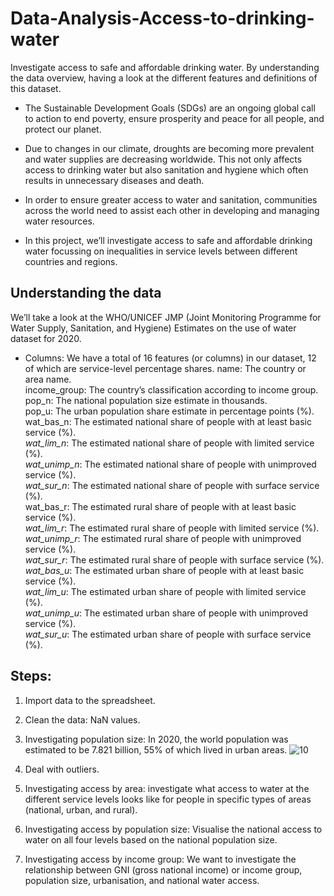 # Data-Analysis-Access-to-drinking-water
Investigate access to safe and affordable drinking water.  By understanding the data overview, having a look at the different features and definitions of this dataset.

* The Sustainable Development Goals (SDGs) are an ongoing global call to action to end poverty, ensure prosperity and peace for all people, and protect our planet.

* Due to changes in our climate, droughts are becoming more prevalent and water supplies are decreasing worldwide. This not only affects access to drinking water but also sanitation and hygiene which often results in unnecessary diseases and death.
* In order to ensure greater access to water and sanitation, communities across the world need to assist each other in developing and managing water resources.

* In this project, we’ll investigate access to safe and affordable drinking water focussing on inequalities in service levels between different countries and regions.

## Understanding the data
We’ll take a look at the WHO/UNICEF JMP (Joint Monitoring Programme for Water Supply,
Sanitation, and Hygiene) Estimates on the use of water dataset for 2020.

* Columns: We have a total of 16 features (or columns) in our dataset, 12 of which are service-level percentage shares.
name: The country or area name.  
income_group: The country’s classification according to income group.  
pop_n: The national population size estimate in thousands.  
pop_u: The urban population share estimate in percentage points (%).  
wat_bas_n: The estimated national share of people with at least basic service (%).  
_wat_lim_n_: The estimated national share of people with limited service (%).  
_wat_unimp_n_: The estimated national share of people with unimproved service (%).  
_wat_sur_n_: The estimated national share of people with surface service (%).  
wat_bas_r: The estimated rural share of people with at least basic service (%).  
_wat_lim_r_: The estimated rural share of people with limited service (%).  
_wat_unimp_r_: The estimated rural share of people with unimproved service (%).  
_wat_sur_r_: The estimated rural share of people with surface service (%).  
_wat_bas_u_: The estimated urban share of people with at least basic service (%).  
_wat_lim_u_: The estimated urban share of people with limited service (%).  
_wat_unimp_u_: The estimated urban share of people with unimproved service (%).  
_wat_sur_u_: The estimated urban share of people with surface service (%).  



## Steps:
1. Import data to the spreadsheet.
2. Clean the data: NaN values.
3. Investigating population size: In 2020, the world population was estimated to be 7.821 billion, 55% of which lived in urban areas.
   ![10](https://github.com/nervana12/Data-Analysis-Access-to-drinking-water/assets/87612394/96d2964e-38e5-4391-a42e-0bf2a9b32ae2)

4. Deal with outliers.
5. Investigating access by area: investigate what access to water at the different service levels looks like for people in specific types of areas (national, urban, and rural).
6. Investigating access by population size: Visualise the national access to water on all four levels based on the national population size.
7. Investigating access by income group: We want to investigate the relationship between GNI (gross national income) or income group, population size, urbanisation, and national water access.
